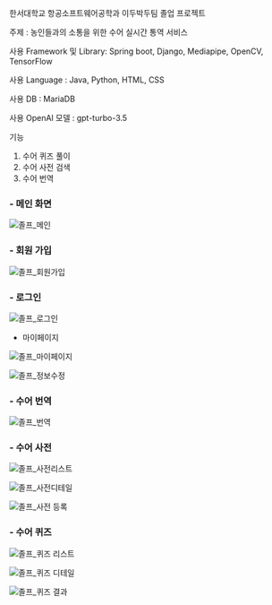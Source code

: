 한서대학교 항공소프트웨어공학과 이두박두팀 졸업 프로젝트

주제 : 농인들과의 소통을 위한 수어 실시간 통역 서비스

사용 Framework 및 Library: Spring boot, Django, Mediapipe, OpenCV, TensorFlow

사용 Language : Java, Python, HTML, CSS

사용 DB : MariaDB

사용 OpenAI  모델 : gpt-turbo-3.5

기능
1. 수어 퀴즈 풀이
2. 수어 사전 검색
3. 수어 번역


### - 메인 화면
    
    
![졸프_메인](https://github.com/user-attachments/assets/e31e67bb-beef-48a9-a399-ae16a179d237)

    
### - 회원 가입
    
    
![졸프_회원가입](https://github.com/user-attachments/assets/e961b710-8519-47fc-9a57-a2745404e9c4)

    
### - 로그인
    
    
![졸프_로그인](https://github.com/user-attachments/assets/9bbe2e8e-f48d-4ff3-b768-6267aa4fb74b)

    
- 마이페이지
    
    
    
![졸프_마이페이지](https://github.com/user-attachments/assets/fe434ad1-bb0b-426d-ad4b-97254b7314d1)

    
    
![졸프_정보수정](https://github.com/user-attachments/assets/f5fcb1fc-6561-43c8-8d6b-f34d22adfeb3)

    
### - 수어 번역
    
    
![졸프_번역](https://github.com/user-attachments/assets/a65feaab-fdb6-4e59-839e-ad059a19eae9)

    
### - 수어 사전
    
    
![졸프_사전리스트](https://github.com/user-attachments/assets/354c372f-28bf-4774-9971-9d160d658d93)

    
    
![졸프_사전디테일](https://github.com/user-attachments/assets/d3cd409c-571c-4e31-9c68-20fe56ea0322)

    
    
![졸프_사전 등록](https://github.com/user-attachments/assets/717180f8-0733-4aba-a5bb-9381b1ab6b69)

    
### - 수어 퀴즈
    
    
![졸프_퀴즈 리스트](https://github.com/user-attachments/assets/2a82eb65-c218-4095-90be-d64f8d7262f7)

    
    
![졸프_퀴즈 디테일](https://github.com/user-attachments/assets/569b8f25-9718-4198-9cf2-487d6345024a)

    
    
![졸프_퀴즈 결과](https://github.com/user-attachments/assets/6dbb683a-6c42-47b7-9fc1-4453ef20e3d8)
